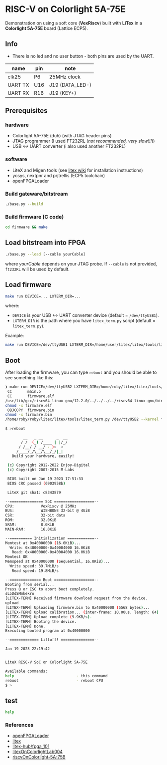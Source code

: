 # RISC-V on Colorlight 5A-75E

Demonstration on using a soft core (**VexRiscv**)
built with **LiTex** in a **Colorlight 5A-75E** board (Lattice ECP5).

## Info

- There is no led and no user button - both pins are used by the UART.

| name      | pin | note            |
|-----------|-----|-----------------|
| clk25     | P6  | 25MHz clock     |
| UART TX   | U16 | J19 (DATA_LED-) |
| UART RX   | R16 | J19 (KEY+)      |


## Prerequisites

### hardware
- Colorlight 5A-75E (duh) (with JTAG header pins)
- JTAG programmer (I used FT232RL (*not recommended, very slow!!!*))
- USB <-> UART converter (i also used another FT232RL)

### software

- LiteX and Migen tools (see [litex wiki](https://github.com/enjoy-digital/litex/wiki/Installation) for installation instructions)
- yosys, nextpnr and prjtrellis (ECP5 toolchain)
- openFPGALoader

### Build gateware/bitstream
```bash
./base.py --build
```

### Build firmware (C code)
```bash
cd firmware && make
```

## Load bitstream into FPGA
```bash
./base.py --load [--cable yourCable]
```
where *yourCable* depends on your JTAG probe. 
If `--cable` is not provided, `ft232RL` will be used by default.

## Load firmware
```bash
make run DEVICE=... LXTERM_DIR=...
```
where:
  - `DEVICE` is your USB <-> UART converter device (default = `/dev/ttyUSB1`).
  - `LXTERM_DIR` is the path where you have `litex_term.py` script (default = `litex_term.py`).

Example:
```bash
make run DEVICE=/dev/ttyUSB1 LXTERM_DIR=/home/user/litex/litex/tools/litex_term.py
```

## Boot
After loading the firmware, you can type `reboot` and you should be able to see something like this:
```bash
❯ make run DEVICE=/dev/ttyUSB2 LXTERM_DIR=/home/roby/litex/litex/tools/litex_term.py
 CC       main.o
 CC       firmware.elf
/usr/lib/gcc/riscv64-linux-gnu/12.2.0/../../../../riscv64-linux-gnu/bin/ld: warning: firmware.elf has a LOAD segment with RWX permissions
chmod -x firmware.elf
 OBJCOPY  firmware.bin
chmod -x firmware.bin
/home/roby/roby/litex/litex/tools/litex_term.py /dev/ttyUSB2 --kernel firmware.bin
  
$ >reboot

        __   _ __      _  __
       / /  (_) /____ | |/_/
      / /__/ / __/ -_)>  <
     /____/_/\__/\__/_/|_|
   Build your hardware, easily!

 (c) Copyright 2012-2022 Enjoy-Digital
 (c) Copyright 2007-2015 M-Labs

 BIOS built on Jan 19 2023 17:51:33
 BIOS CRC passed (6903958b)

 LiteX git sha1: c8343879

--=============== SoC ==================--
CPU:            VexRiscv @ 25MHz
BUS:            WISHBONE 32-bit @ 4GiB
CSR:            32-bit data
ROM:            32.0KiB
SRAM:           8.0KiB
MAIN-RAM:       16.0KiB

--========== Initialization ============--
Memtest at 0x40000000 (16.0KiB)...
  Write: 0x40000000-0x40004000 16.0KiB   
   Read: 0x40000000-0x40004000 16.0KiB   
Memtest OK
Memspeed at 0x40000000 (Sequential, 16.0KiB)...
  Write speed: 39.7MiB/s
   Read speed: 19.8MiB/s

--============== Boot ==================--
Booting from serial...
Press Q or ESC to abort boot completely.
sL5DdSMmkekro
[LITEX-TERM] Received firmware download request from the device.
upload
[LITEX-TERM] Uploading firmware.bin to 0x40000000 (5568 bytes)...
[LITEX-TERM] Upload calibration... (inter-frame: 10.00us, length: 64)
[LITEX-TERM] Upload complete (9.9KB/s).
[LITEX-TERM] Booting the device.
[LITEX-TERM] Done.
Executing booted program at 0x40000000

--============= Liftoff! ===============--

Jan 19 2023 22:19:42


LiteX RISC-V SoC on Colorlight 5A-75E

Available commands:
help                            - this command
reboot                          - reboot CPU
$ >
```

## test
```bash
help
```

### References
- [openFPGALoader](https://github.com/trabucayre/openFPGALoader)
- [litex](https://github.com/enjoy-digital/litex)
- [litex-hub/fpga_101](https://github.com/litex-hub/fpga_101)
- [litexOnColorlightLab004](https://github.com/trabucayre/litexOnColorlightLab004)
- [riscvOnColorlight-5A-75B](https://github.com/ghent360/riscvOnColorlight-5A-75B)
